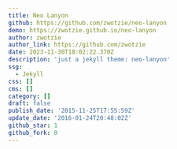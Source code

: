 ```yaml
---
title: Neo Lanyon
github: https://github.com/zwotzie/neo-lanyon
demo: https://zwotzie.github.io/neo-lanyon
author: zwotzie
author_link: https://github.com/zwotzie
date: 2023-11-30T18:02:22.370Z
description: 'just a jekyll theme: neo-lanyon'
ssg:
  - Jekyll
css: []
cms: []
category: []
draft: false
publish_date: '2015-11-25T17:55:59Z'
update_date: '2016-01-24T20:48:02Z'
github_star: 1
github_fork: 0
---
```

